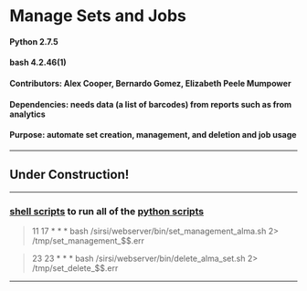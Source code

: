# Manage Sets and Jobs

#### Python 2.7.5

#### bash 4.2.46(1)

#### Contributors: Alex Cooper, Bernardo Gomez, Elizabeth Peele Mumpower

#### Dependencies: needs data (a list of barcodes) from reports such as from analytics

#### Purpose: automate set creation, management, and deletion and job usage

------------------------------------

## Under Construction!

------------------------------------

### [shell scripts](https://github.com/Emory-LCS/Alma-Public/tree/master/ManageSetsAndJobs/shell) to run all of the [python scripts](https://github.com/Emory-LCS/Alma-Public/tree/master/ManageSetsAndJobs/python)

> 11 17 * * * bash /sirsi/webserver/bin/set_management_alma.sh 2> /tmp/set_management_$$.err

> 23 23 * * * bash /sirsi/webserver/bin/delete_alma_set.sh 2> /tmp/set_delete_$$.err

-----------
